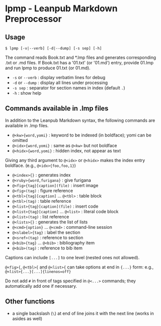 # lpmp - Leanpub Markdown Preprocessor

## Usage

    $ lpmp [-v|--verb] [-d|--dump] [-s sep] [-h]

The command reads Book.txt and *.lmp files
and generates corresponding .txt or .md files.
If Book.txt has a '01.txt' (or '01.md') entry,
provide 01.lmp and run lpmp to produce 01.txt (or 01.md).

* `-s` or `--verb` : display verbatim lines for debug
* `-d` or `--dump` : display all lines under processing
* `-s sep` : separator for section names in index (default `.`)
* `-h` : show help

## Commands available in .lmp files

In addition to the Leanpub Markdown syntax, the following commands
are available in .lmp files.

- `@<kw>{word,yomi}` : keyword to be indexed (in boldface); yomi can be omitted
- `@<idx>{word,yomi}` : same as `@<kw>` but not boldface
- `@<hidx>{word,yomi}` : hidden index, not appear as text

Giving any third argument to `@<idx>` or `@<hidx>` makes the index entry boldface. (e.g., `@<idx>{foo,foo,1}`)

- `@<index>{}` : generates index
- `@<ruby>{word,furigana}` : give furigana
- `@<fig>{tag}[caption](file)` : insert image
- `@<fig>(tag)` : figure reference
- `@<tbl>{tag}[caption]` ... `@<tbl>` : table block
- `@<tbl>(tag)` : table reference
- `@<list>{tag}[caption](file)` : insert code
- `@<list>{tag}[caption]` ... `@<list>` : literal code block
- `@<list>(tag)` : list reference
- `@<lists>{}` : generates the list of lists
- `@<cmd>{option}` ... `@<cmd>` : command-line session
- `@<slabel>{tag}` : label the section
- `@<sref>(tag)` : reference to section
- `@<bib>{tag}` ... `@<bib>` : bibliography item
- `@<bib>(tag)` : reference to bib item

Captions can include `[...]` to one level (nested ones not allowed).

`@<fig>{`, `@<tbl>{` and `@<list>{` can take options at end
in `{...}` form: e.g., `@<list>{...}[...]{linenos=off}`

Do not add `#` in front of tags specified in `@<...>` commands;
they automatically add one if necessary.

## Other functions

- a single backslash (`\`) at end of line joins it with the next line (works in asides as well)
